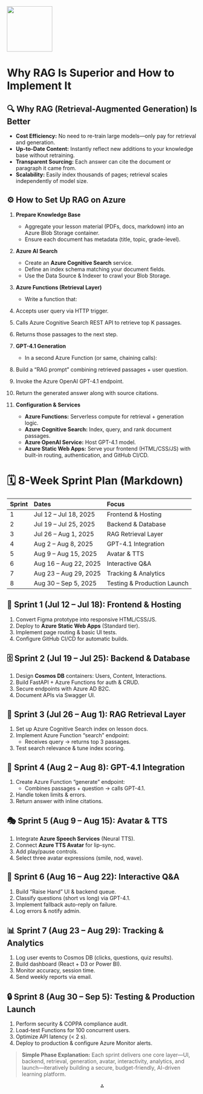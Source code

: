 <img src="https://r2cdn.perplexity.ai/pplx-full-logo-primary-dark%402x.png" class="logo" width="120"/>

# Why RAG Is Superior and How to Implement It

## 🔍 Why RAG (Retrieval-Augmented Generation) Is Better

- **Cost Efficiency:** No need to re-train large models—only pay for retrieval and generation.
- **Up-to-Date Content:** Instantly reflect new additions to your knowledge base without retraining.
- **Transparent Sourcing:** Each answer can cite the document or paragraph it came from.
- **Scalability:** Easily index thousands of pages; retrieval scales independently of model size.


## ⚙️ How to Set Up RAG on Azure

1. **Prepare Knowledge Base**
    - Aggregate your lesson material (PDFs, docs, markdown) into an Azure Blob Storage container.
    - Ensure each document has metadata (title, topic, grade-level).
2. **Azure AI Search**
    - Create an **Azure Cognitive Search** service.
    - Define an index schema matching your document fields.
    - Use the Data Source \& Indexer to crawl your Blob Storage.
3. **Azure Functions (Retrieval Layer)**
    - Write a function that:

4. Accepts user query via HTTP trigger.
5. Calls Azure Cognitive Search REST API to retrieve top K passages.
6. Returns those passages to the next step.
1. **GPT-4.1 Generation**
    - In a second Azure Function (or same, chaining calls):

2. Build a “RAG prompt” combining retrieved passages + user question.
3. Invoke the Azure OpenAI GPT-4.1 endpoint.
4. Return the generated answer along with source citations.
1. **Configuration \& Services**
    - **Azure Functions:** Serverless compute for retrieval + generation logic.
    - **Azure Cognitive Search:** Index, query, and rank document passages.
    - **Azure OpenAI Service:** Host GPT-4.1 model.
    - **Azure Static Web Apps:** Serve your frontend (HTML/CSS/JS) with built-in routing, authentication, and GitHub CI/CD.

# 🗓️ 8-Week Sprint Plan (Markdown)

| Sprint | Dates | Focus |
| :-- | :-- | :-- |
| 1 | Jul 12 – Jul 18, 2025 | Frontend \& Hosting |
| 2 | Jul 19 – Jul 25, 2025 | Backend \& Database |
| 3 | Jul 26 – Aug 1, 2025 | RAG Retrieval Layer |
| 4 | Aug 2 – Aug 8, 2025 | GPT-4.1 Integration |
| 5 | Aug 9 – Aug 15, 2025 | Avatar \& TTS |
| 6 | Aug 16 – Aug 22, 2025 | Interactive Q\&A |
| 7 | Aug 23 – Aug 29, 2025 | Tracking \& Analytics |
| 8 | Aug 30 – Sep 5, 2025 | Testing \& Production Launch |

## 🚦 Sprint 1 (Jul 12 – Jul 18): Frontend \& Hosting

1. Convert Figma prototype into responsive HTML/CSS/JS.
2. Deploy to **Azure Static Web Apps** (Standard tier).
3. Implement page routing \& basic UI tests.
4. Configure GitHub CI/CD for automatic builds.

## 🗄️ Sprint 2 (Jul 19 – Jul 25): Backend \& Database

1. Design **Cosmos DB** containers: Users, Content, Interactions.
2. Build FastAPI + Azure Functions for auth \& CRUD.
3. Secure endpoints with Azure AD B2C.
4. Document APIs via Swagger UI.

## 🔎 Sprint 3 (Jul 26 – Aug 1): RAG Retrieval Layer

1. Set up Azure Cognitive Search index on lesson docs.
2. Implement Azure Function “search” endpoint:
    - Receives query → returns top 3 passages.
3. Test search relevance \& tune index scoring.

## 🤖 Sprint 4 (Aug 2 – Aug 8): GPT-4.1 Integration

1. Create Azure Function “generate” endpoint:
    - Combines passages + question → calls GPT-4.1.
2. Handle token limits \& errors.
3. Return answer with inline citations.

## 🎭 Sprint 5 (Aug 9 – Aug 15): Avatar \& TTS

1. Integrate **Azure Speech Services** (Neural TTS).
2. Connect **Azure TTS Avatar** for lip-sync.
3. Add play/pause controls.
4. Select three avatar expressions (smile, nod, wave).

## 🙋 Sprint 6 (Aug 16 – Aug 22): Interactive Q\&A

1. Build “Raise Hand” UI \& backend queue.
2. Classify questions (short vs long) via GPT-4.1.
3. Implement fallback auto-reply on failure.
4. Log errors \& notify admin.

## 📊 Sprint 7 (Aug 23 – Aug 29): Tracking \& Analytics

1. Log user events to Cosmos DB (clicks, questions, quiz results).
2. Build dashboard (React + D3 or Power BI).
3. Monitor accuracy, session time.
4. Send weekly reports via email.

## 🔒 Sprint 8 (Aug 30 – Sep 5): Testing \& Production Launch

1. Perform security \& COPPA compliance audit.
2. Load-test Functions for 100 concurrent users.
3. Optimize API latency (< 2 s).
4. Deploy to production \& configure Azure Monitor alerts.

> **Simple Phase Explanation:**
> Each sprint delivers one core layer—UI, backend, retrieval, generation, avatar, interactivity, analytics, and launch—iteratively building a secure, budget-friendly, AI-driven learning platform.

<div style="text-align: center">⁂</div>

[^1]: Edu.ai-2.pdf


